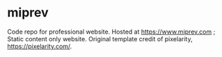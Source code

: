 # miprev
Code repo for professional website. Hosted at https://www.miprev.com ; Static content only website. 
Original template credit of pixelarity, https://pixelarity.com/. 

